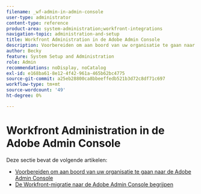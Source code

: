 ```yaml
---
filename: _wf-admin-in-admin-console
user-type: administrator
content-type: reference
product-area: system-administration;workfront-integrations
navigation-topic: administration-and-setup
title: Workfront Administration in de Adobe Admin Console
description: Voorbereiden om aan boord van uw organisatie te gaan naar de Adobe Admin Console
author: Becky
feature: System Setup and Administration
role: Admin
recommendations: noDisplay, noCatalog
exl-id: e168ba61-8e12-4f42-961a-465b62bc4775
source-git-commit: a25eb28800ca8bbeeffedb521b3d72c8df71c697
workflow-type: tm+mt
source-wordcount: '49'
ht-degree: 0%

---
```


# Workfront Administration in de Adobe Admin Console

Deze sectie bevat de volgende artikelen:

* [Voorbereiden om aan boord van uw organisatie te gaan naar de Adobe Admin Console](../../administration-and-setup/adobe-admin-console/prep-for-admin-console.md)
* [De Workfront-migratie naar de Adobe Admin Console begrijpen](/help/quicksilver/administration-and-setup/adobe-admin-console/understand-wf-migration-to-admin-console.md)
